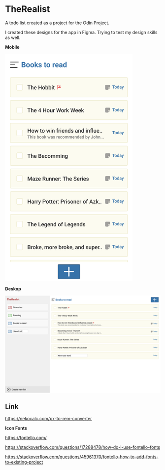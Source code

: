 # TheRealist

A todo list created as a project for the Odin Project. 



I created these designs for the app in Figma. Trying to test my design skills as well.


**Mobile**

![Mobile view](https://github.com/JordanBlount/therealist/blob/main/refs/Books%20-%20Project.png)



**Deskop**

![Desktop View](https://github.com/JordanBlount/therealist/blob/main/refs/Desktop.png)



## Link

https://nekocalc.com/px-to-rem-converter



**Icon Fonts**

https://fontello.com/

https://stackoverflow.com/questions/17288478/how-do-i-use-fontello-fonts

https://stackoverflow.com/questions/45961370/fontello-how-to-add-fonts-to-existing-project
